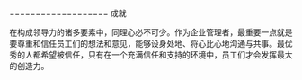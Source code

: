 =================== 成就

在构成领导力的诸多要素中，同理心必不可少。作为企业管理者，最重要一点就是要尊重和信任员工们的想法和意见，能够设身处地、将心比心地沟通与共事。最优秀的人都希望被信任，只有在一个充满信任和支持的环境中，员工们才会发挥最大的创造力。